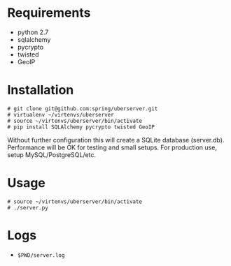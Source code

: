 # Requirements
- python 2.7
- sqlalchemy
- pycrypto
- twisted
- GeoIP

# Installation
```
# git clone git@github.com:spring/uberserver.git
# virtualenv ~/virtenvs/uberserver
# source ~/virtenvs/uberserver/bin/activate
# pip install SQLAlchemy pycrypto twisted GeoIP
```

Without further configuration this will create a SQLite database (server.db).
Performance will be OK for testing and small setups. For production use,
setup MySQL/PostgreSQL/etc.

# Usage
```
# source ~/virtenvs/uberserver/bin/activate
# ./server.py
```

# Logs
- `$PWD/server.log`
